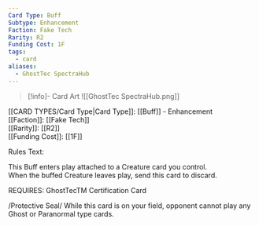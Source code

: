 ```yaml
---
Card Type: Buff
Subtype: Enhancement
Faction: Fake Tech
Rarity: R2
Funding Cost: 1F
tags:
  - card
aliases:
  - GhostTec SpectraHub
---
```

> [!info]- Card Art
> ![[GhostTec SpectraHub.png]]

[[CARD TYPES/Card Type|Card Type]]: [[Buff]] - Enhancement  
[[Faction]]: [[Fake Tech]]  
[[Rarity]]: [[R2]]  
[[Funding Cost]]: [[1F]]  

Rules Text:  

This Buff enters play attached to a Creature card you control.  
When the buffed Creature leaves play, send this card to discard.  

REQUIRES: GhostTecTM Certification Card  

/Protective Seal/ While this card is on your field, opponent cannot play any Ghost or Paranormal type cards.  

